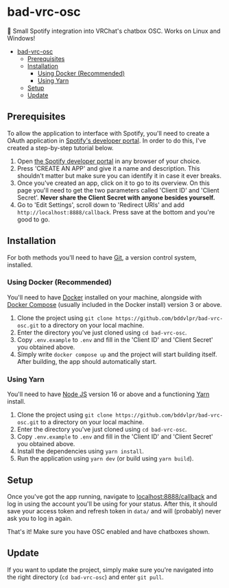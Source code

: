 # bad-vrc-osc
💬 Small Spotify integration into VRChat's chatbox OSC. Works on Linux and Windows!

- [bad-vrc-osc](#bad-vrc-osc)
  - [Prerequisites](#prerequisites)
  - [Installation](#installation)
    - [Using Docker (Recommended)](#using-docker-recommended)
    - [Using Yarn](#using-yarn)
  - [Setup](#setup)
  - [Update](#update)

## Prerequisites
To allow the application to interface with Spotify, you'll need to create a OAuth application in [Spotify's developer portal](https://developer.spotify.com/dashboard/applications). 
In order to do this, I've created a step-by-step tutorial below.

1. Open [the Spotify developer portal](https://developer.spotify.com/dashboard/applications) in any browser of your choice.
2. Press 'CREATE AN APP' and give it a name and description. This shouldn't matter but make sure you can identify it in case it ever breaks.
3. Once you've created an app, click on it to go to its overview. On this page you'll need to get the two parameters called 'Client ID' and 'Client Secret'. **Never share the Client Secret with anyone besides yourself.**
4. Go to 'Edit Settings', scroll down to 'Redirect URIs' and add `http://localhost:8888/callback`. Press save at the bottom and you're good to go.

## Installation
For both methods you'll need to have [Git](https://git-scm.com/), a version control system, installed.

### Using Docker (Recommended)
You'll need to have [Docker](https://www.docker.com/) installed on your machine, alongside with [Docker Compose](https://docs.docker.com/compose/) (usually included in the Docker install) version 3 or above.

1. Clone the project using `git clone https://github.com/bddvlpr/bad-vrc-osc.git` to a directory on your local machine.
2. Enter the directory you've just cloned using `cd bad-vrc-osc`.
3. Copy `.env.example` to `.env` and fill in the 'Client ID' and 'Client Secret' you obtained above.
4. Simply write `docker compose up` and the project will start building itself. After building, the app should automatically start.

### Using Yarn
You'll need to have [Node JS](https://nodejs.org/en/) version 16 or above and a functioning [Yarn](https://yarnpkg.com/) install.

1. Clone the project using `git clone https://github.com/bddvlpr/bad-vrc-osc.git` to a directory on your local machine.
2. Enter the directory you've just cloned using `cd bad-vrc-osc`.
3. Copy `.env.example` to `.env` and fill in the 'Client ID' and 'Client Secret' you obtained above.
4. Install the dependencies using `yarn install`.
5. Run the application using `yarn dev` (or build using `yarn build`).

## Setup
Once you've got the app running, navigate to [localhost:8888/callback](http://localhost:8888/callback) and log in using the account you'll be using for your status.
After this, it should save your access token and refresh token in `data/` and will (probably) never ask you to log in again.

That's it! Make sure you have OSC enabled and have chatboxes shown.

## Update
If you want to update the project, simply make sure you're navigated into the right directory (`cd bad-vrc-osc`) and enter `git pull`.